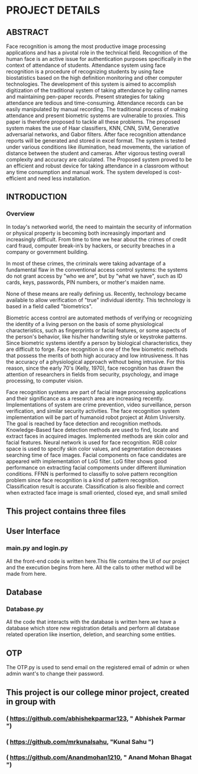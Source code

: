 # PROJECT DETAILS #

## ABSTRACT ##

Face recognition is among the most productive image processing applications and has a pivotal role in the technical field. Recognition of the human face is an active issue for authentication purposes specifically in the context of attendance of students. Attendance system using face recognition is a procedure of recognizing students by using face biostatistics based on the high definition monitoring and other computer technologies. The development of this system is aimed to accomplish digitization of the traditional system of taking attendance by calling names and maintaining pen-paper records. Present strategies for taking attendance are tedious and time-consuming. Attendance records can be easily manipulated by manual recording. The traditional process of making attendance and present biometric systems are vulnerable to proxies. This paper is therefore proposed to tackle all these problems. The proposed system makes the use of Haar classifiers, KNN, CNN, SVM, Generative adversarial networks, and Gabor filters. After face recognition attendance reports will be generated and stored in excel format. The system is tested under various conditions like illumination, head movements, the variation of distance between the student and cameras. After vigorous testing overall complexity and accuracy are calculated. The Proposed system proved to be an efficient and robust device for taking attendance in a classroom without any time consumption and manual work. The system developed is cost-efficient and need less installation.


## INTRODUCTION ##

### Overview ##

In today's networked world, the need to maintain the security of information or physical property is becoming both increasingly important and increasingly difficult. From time to time we hear about the crimes of credit card fraud, computer break-in’s by hackers, or security breaches in a company or government building.

In most of these crimes, the criminals were taking advantage of a fundamental flaw in the conventional access control systems: the systems do not grant access by "who we are", but by "what we have", such as ID cards, keys, passwords, PIN numbers, or mother's maiden name.

None of these means are really defining us. Recently, technology became available to allow verification of "true" individual identity. This technology is based in a field called "biometrics".

Biometric access control are automated methods of verifying or recognizing the identity of a living person on the basis of some physiological characteristics, such as fingerprints or facial features, or some aspects of the person's behavior, like his/her handwriting style or keystroke patterns. Since biometric systems identify a person by biological characteristics, they are difficult to forge. Face recognition is one of the few biometric methods that possess the merits of both high accuracy and low intrusiveness. It has the accuracy of a physiological approach without being intrusive. For this reason, since the early 70's (Kelly, 1970), face recognition has drawn the attention of researchers in fields from security, psychology, and image processing, to computer vision.

Face recognition systems are part of facial image processing applications and their significance as a research area are increasing recently. Implementations of system are crime prevention, video surveillance, person verification, and similar security activities. The face recognition system implementation will be part of humanoid robot project at Atılım University.
The goal is reached by face detection and recognition methods. Knowledge-Based face detection methods are used to find, locate and extract faces in acquired images. Implemented methods are skin color and facial features. Neural network is used for face recognition.
RGB color space is used to specify skin color values, and segmentation decreases searching time of face images. Facial components on face candidates are appeared with implementation of LoG filter. LoG filter shows good performance on extracting facial compoments under different illumination conditions.
FFNN is performed to classifiy to solve pattern recongition problem since face recognition is a kind of pattern recognition. Classification result is accurate. Classification is also flexible and correct when extracted face image is small oriented, closed eye, and small smiled 

## This project contains three files ##

## User Interface ##

### main.py and login.py ###
All the front-end code is written here.This file contains the UI of our project and the execution begins from here. All the calls to other method will be made from here.

## Database ##

### Database.py ###
All the code that interacts with the database is written here.we have a database which store new registration details and perform all database related operation like insertion, deletion, and  searching some entities.

## OTP ##

The OTP.py is used to send email on the registered email of admin or when admin want's to change their password.

## This project is our college minor project, created in group with ##
### ( https://github.com/abhishekparmar123, " Abhishek Parmar ")
### ( https://github.com/mrkunalsahu, "Kunal Sahu ")
### ( https://github.com/Anandmohan1210, " Anand Mohan Bhagat ")
